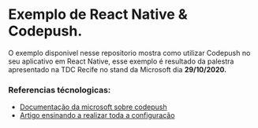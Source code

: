 # Exemplo de React Native & Codepush.

O exemplo disponivel nesse repositorio mostra como utilizar Codepush no seu aplicativo em React Native, esse exemplo é resultado da palestra apresentado na TDC Recife no stand da Microsoft dia **29/10/2020.** 


### Referencias técnologicas: 

- [Documentação da microsoft sobre codepush](https://github.com/microsoft/react-native-code-push/blob/master/docs/setup-android.md)
- [Artigo ensinando a realizar toda a configuração](https://github.com/microsoft/react-native-code-push/blob/master/docs/setup-android.md)
